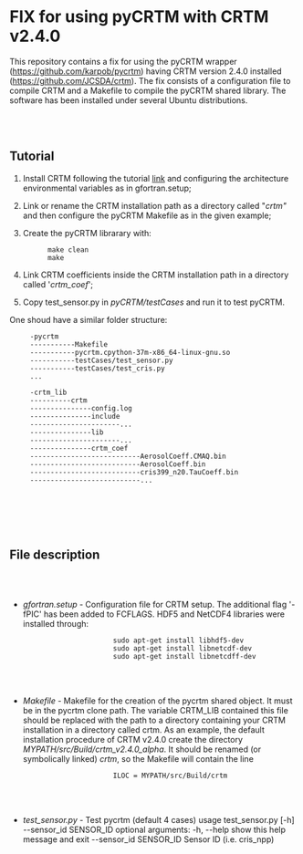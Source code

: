 # FIX for using pyCRTM with CRTM v2.4.0

This repository contains a fix for using the pyCRTM wrapper (https://github.com/karpob/pycrtm) having CRTM version 2.4.0 installed (https://github.com/JCSDA/crtm). The fix consists of a configuration file to compile CRTM and a Makefile to compile the pyCRTM shared library. The software has been installed under several Ubuntu distributions.

<br/><br/>

## Tutorial

 1. Install CRTM following the tutorial [link](https://github.com/JCSDA/crtm#crtm-rel-240) and configuring the architecture environmental variables as in gfortran.setup;
 2. Link or rename the CRTM installation path as a directory called "*crtm"* and then configure the pyCRTM Makefile as in the given example;
 3. Create the pyCRTM librarary with:
    
              make clean
              make
 4. Link CRTM coefficients inside the CRTM installation path in a directory called '*crtm_coef*';
 5. Copy test_sensor.py in *pyCRTM/testCases* and run it to test pyCRTM.

One shoud have a similar folder structure:

         -pycrtm
         -----------Makefile
         -----------pycrtm.cpython-37m-x86_64-linux-gnu.so
         -----------testCases/test_sensor.py
         -----------testCases/test_cris.py
         ...
      
         -crtm_lib
         ----------crtm
         ---------------config.log
         ---------------include
         ----------------------...
         ---------------lib
         ----------------------...
         ---------------crtm_coef 
         ---------------------------AerosolCoeff.CMAQ.bin
         ---------------------------AerosolCoeff.bin
         ---------------------------cris399_n20.TauCoeff.bin 
         ---------------------------...
      
<br/><br/>
<br/><br/>


## File description

<br/><br/>
- *gfortran.setup* - Configuration file for CRTM setup. The additional flag '-fPIC' has been added to FCFLAGS.
                   HDF5 and NetCDF4 libraries were installed through:
  
                            sudo apt-get install libhdf5-dev
                            sudo apt-get install libnetcdf-dev
                            sudo apt-get install libnetcdff-dev

<br/><br/>
- *Makefile* - Makefile for the creation of the pycrtm shared object. It must be in the pycrtm clone path.
               The variable CRTM_LIB contained this file should be replaced with the path to a directory containing your CRTM installation in a directory called crtm.
               As an example, the default installation procedure of CRTM v2.4.0 create the directory *MYPATH/src/Build/crtm_v2.4.0_alpha*. It should be renamed (or symbolically linked) *crtm*,
               so the Makefile will contain the line

                            ILOC = MYPATH/src/Build/crtm

<br/><br/>
- *test_sensor.py* - Test pycrtm (default 4 cases) 
   usage test_sensor.py [-h] --sensor_id SENSOR_ID
        optional arguments:
          -h, --help            show this help message and exit
          --sensor_id SENSOR_ID
                                Sensor ID (i.e. cris_npp)
